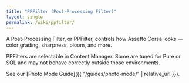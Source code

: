 ```yaml
---
title: "PPFilter (Post-Processing Filter)"
layout: single
permalink: /wiki/ppfilter/
---
```


A Post-Processing Filter, or PPFilter, controls how Assetto Corsa looks — color grading, sharpness, bloom, and more.

PPFilters are selectable in Content Manager. Some are tuned for Pure or SOL and may not behave correctly outside those environments.

See our [Photo Mode Guide]({{ "/guides/photo-mode/" | relative_url }}).
